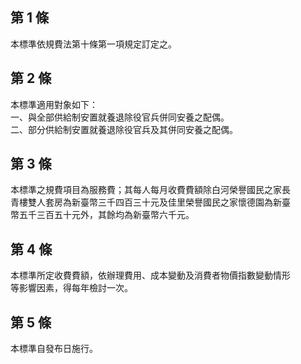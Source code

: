 第 1 條
-------
本標準依規費法第十條第一項規定訂定之。

第 2 條
-------
本標準適用對象如下：  
一、與全部供給制安置就養退除役官兵併同安養之配偶。  
二、部分供給制安置就養退除役官兵及其併同安養之配偶。

第 3 條
-------
本標準之規費項目為服務費；其每人每月收費費額除白河榮譽國民之家長  
青樓雙人套房為新臺幣三千四百三十元及佳里榮譽國民之家懷德園為新臺  
幣五千三百五十元外，其餘均為新臺幣六千元。

第 4 條
-------
本標準所定收費費額，依辦理費用、成本變動及消費者物價指數變動情形  
等影響因素，得每年檢討一次。

第 5 條
-------
本標準自發布日施行。

